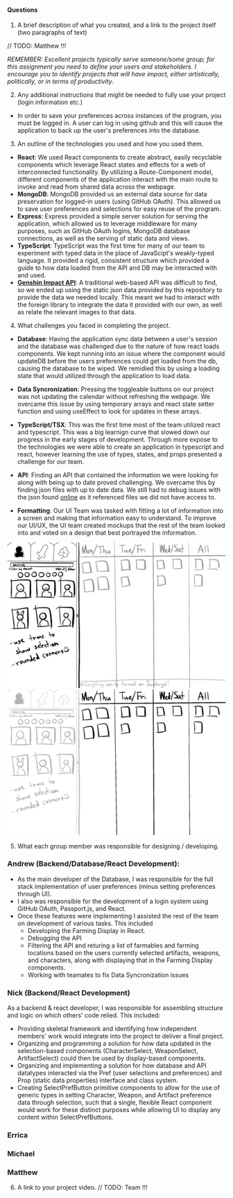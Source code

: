 #### Questions
1. A brief description of what you created, and a link to the project itself (two paragraphs of text)

// TODO: Matthew !!!

*REMEMBER: Excellent projects typically serve someone/some group; for this assignment you need to define your users and stakeholders. I encourage you to identify projects that will have impact, either artistically, politically, or in terms of productivity.*

2. Any additional instructions that might be needed to fully use your project (login information etc.)

- In order to save your preferences across instances of the program, you must be logged in.  A user can log in using github and this will cause the application to back up the user's preferences into the database.

3. An outline of the technologies you used and how you used them.
- **React**:
We used React components to create abstract, easily recyclable components which leverage React states and effects for a web of interconnected functionality. By utilizing a Route-Component model, different components of the application interact with the main route to invoke and read from shared data across the webpage.
- **MongoDB**:
MongoDB provided us an external data source for data preservation for logged-in users (using GitHub OAuth). This allowed us to save user preferences and selections for easy reuse of the program.
- **Express**:
Express provided a simple server solution for serving the application, which allowed us to leverage middleware for many purposes, such as GitHub OAuth logins, MongoDB database connections, as well as the serving of static data and views.
- **TypeScript**:
TypeScript was the first time for many of our team to experiment with typed data in the place of JavaScipt's weakly-typed language. It provided a rigid, consistent structure which provided a guide to how data loaded from the API and DB may be interacted with and used.
- **[Genshin Impact API](https://github.com/bongikairu/genshin-farming-database)**:
A traditional web-based API was difficult to find, so we ended up using the static json data provided by this repository to provide the data we needed locally. This meant we had to interact with the foreign library to integrate the data it provided with our own, as well as relate the relevant images to that data.

4. What challenges you faced in completing the project.
- **Database**: 
Having the application sync data between a user's session and the database was challenged due to the nature of how react loads components.  We kept running into an issue where the component would updateDB before the users preferences could get loaded from the db, causing the database to be wiped.  We remidied this by using a loading state that would utilized through the application to load data.

- **Data Syncronization**: 
Pressing the toggleable buttons on our project was not updating the calendar without refreshing the webpage.  We overcame this issue by using temporary arrays and react state setter function and using useEffect to look for updates in these arrays.

- **TypeScript/TSX**: 
This was the first time most of the team utilized react and typescript.  This was a big learnign curve that slowed down our progress in the early stages of development.  Through more expose to the technologies we were able to create an application in typescript and react, however learning the use of types, states, and props presented a challenge for our team.

- **API**: 
Finding an API that contained the information we were looking for along with being up to date proved challenging.  We overcame this by finding json files with up to date data.  We still had to debug issues with the json found [online](https://github.com/bongikairu/genshin-farming-database) as it referenced files we did not have access to.

- **Formatting**:
Our UI Team was tasked with fitting a lot of information into a screen and making that information easy to understand. To improve our UI/UX, the UI team created mockups that the rest of the team looked into and voted on a design that best portrayed the information.

![selectables](./selectables.png)
![calendar](./calendar.png)

5. What each group member was responsible for designing / developing.
### Andrew (Backend/Database/React Development):
- As the main developer of the Database, I was responsible for the full stack implementation of user preferences (minus setting preferences through UI).
- I also was responsible for the development of a login system using GitHub OAuth, Passport.js, and React.
- Once these features were implementing I assisted the rest of the team on development of various tasks.  This included
    - Developing the Farming Display in React.
    - Debugging the API
    - Filtering the API and returing a list of farmables and farming locations based on the users currently selected artifacts, weapons, and characters, along with displaying that in the Farming Display components.
    - Working with teamates to fix Data Syncronization issues

### Nick (Backend/React Development)
As a backend & react developer, I was responsible for assembling structure and logic on which others' code relied. This included:
- Providing skeletal framework and identifying how independent members' work would integrate into the project to deliver a final project.
- Organizing and programming a solution for how data updated in the selection-based components (CharacterSelect, WeaponSelect, ArtifactSelect) could then be used by display-based components.
- Organizing and implementing a solution for how database and API datatypes interacted via the Pref (user selections and preferences) and Prop (static data properties) interface and class system.
- Creating SelectPrefButton primitive components to allow for the use of generic types in setting Character, Weapon, and Artifact preference data through selection, such that a single, flexible React component would work for these distinct purposes while allowing UI to display any content within SelectPrefButtons.

### Errica

### Michael

### Matthew

6. A link to your project video.
// TODO: Team !!!
